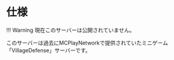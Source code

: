 # 仕様
!!! Warning
    現在このサーバーは公開されていません。

このサーバーは過去にMCPlayNetworkで提供されていたミニゲーム「VillageDefense」サーバーです。